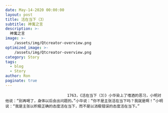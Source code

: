 ```yaml
---
date: May-14-2020 00:00:00
layout: post
title: 活在当下（3）
subtitle: 神寓之言
description: >-
  神寓之言
image: >-
    /assets/img/Qtcreator-overview.png
optimized_image: >-
    /assets/img/Qtcreator-overview.png
category: Story
tags:
  - blog
  - Story
author: Ron
paginate: true
---
```


							　　1763，《活在当下（3）》小华染上了嗜酒的恶习，小明对他说：“别再喝了，身体以后会出问题的。”小华说：“你不是主张活在当下吗？我就是啊！”小明说：“我是主张以积极正确的态度活在当下，而不是以消极错误的态度活在当下。”
							
							
						